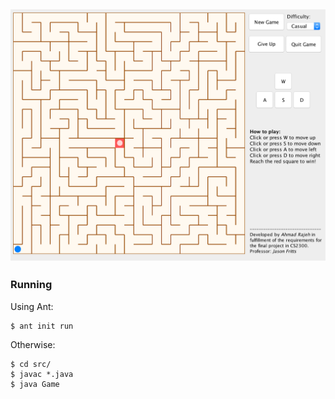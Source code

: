 ![Alt text](/screenshot/maze.jpg?raw=true "Screenshot")
----

### Running <br>
Using Ant:
```
$ ant init run
```
Otherwise:
```
$ cd src/
$ javac *.java
$ java Game
